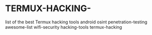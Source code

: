 # TERMUX-HACKING-
list of the best Termux hacking tools  android osint penetration-testing awesome-list wifi-security hacking-tools termux-hacking
